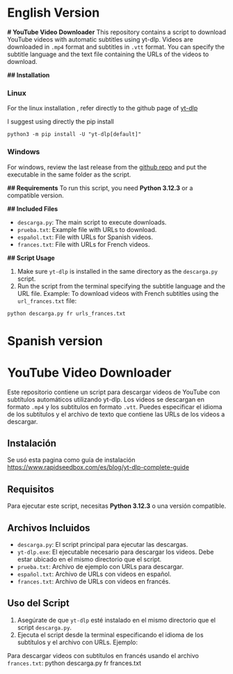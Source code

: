 
# English Version


**# YouTube Video Downloader**
This repository contains a script to download YouTube videos with automatic subtitles using yt-dlp. Videos are downloaded in `.mp4` format and subtitles in `.vtt` format.
You can specify the subtitle language and the text file containing the URLs of the videos to download.

**## Installation**

### Linux
For the linux installation , refer directly to the github page of [yt-dlp](https://github.com/yt-dlp/yt-dlp/wiki/Installation)

I suggest using directly the pip install

~~~
python3 -m pip install -U "yt-dlp[default]"
~~~


### Windows

For windows, review the last release from the [github repo](https://github.com/yt-dlp/yt-dlp/releases) and put the executable in the same folder as the script. 

**## Requirements**
To run this script, you need **Python 3.12.3** or a compatible version.

**## Included Files**
- `descarga.py`: The main script to execute downloads.
- `prueba.txt`: Example file with URLs to download.
- `español.txt`: File with URLs for Spanish videos.
- `frances.txt`: File with URLs for French videos.

**## Script Usage**
1. Make sure `yt-dlp` is installed in the same directory as the `descarga.py` script.
2. Run the script from the terminal specifying the subtitle language and the URL file. Example:
To download videos with French subtitles using the `url_frances.txt` file:

~~~
python descarga.py fr urls_frances.txt
~~~~

# Spanish version

# YouTube Video Downloader

Este repositorio contiene un script para descargar videos de YouTube con subtítulos automáticos utilizando yt-dlp. Los videos se descargan en formato `.mp4` y los subtitulos en formato `.vtt`.
Puedes especificar el idioma de los subtítulos y el archivo de texto que contiene las URLs de los videos a descargar.

## Instalación

Se usó esta pagina como guía de instalación https://www.rapidseedbox.com/es/blog/yt-dlp-complete-guide 

## Requisitos

Para ejecutar este script, necesitas **Python 3.12.3** o una versión compatible.

## Archivos Incluidos

- `descarga.py`: El script principal para ejecutar las descargas.
- `yt-dlp.exe`: El ejecutable necesario para descargar los videos. Debe estar ubicado en el mismo directorio que el script.
- `prueba.txt`: Archivo de ejemplo con URLs para descargar.
- `español.txt`: Archivo de URLs con videos en español.
- `frances.txt`: Archivo de URLs con videos en francés.

## Uso del Script

1. Asegúrate de que `yt-dlp` esté instalado en el mismo directorio que el script `descarga.py`.
2. Ejecuta el script desde la terminal especificando el idioma de los subtítulos y el archivo con URLs. Ejemplo:

Para descargar videos con subtítulos en francés usando el archivo `frances.txt`:
python descarga.py fr frances.txt
